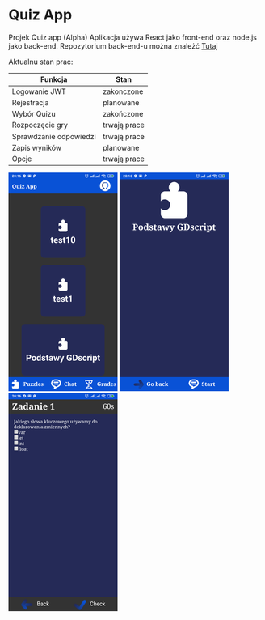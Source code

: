 # Quiz App

Projek Quiz app (Alpha)
Aplikacja używa React jako front-end oraz node.js jako back-end.
Repozytorium back-end-u można znależć [Tutaj](https://github.com/kifner-mateusz/quiz-backend)

Aktualnu stan prac:

Funkcja | Stan
--- | ---
Logowanie JWT | zakonczone
Rejestracja | planowane
Wybór Quizu | zakończone
Rozpoczęcie gry | trwają prace
Sprawdzanie odpowiedzi | trwają prace
Zapis wyników | planowane
Opcje | trwają prace

[![](./src/assets/img/alpha01_small.png)](./src/assets/img/alpha01.png)
[![](./src/assets/img/alpha02_small.png)](./src/assets/img/alpha02.png)
[![](./src/assets/img/alpha03_small.png)](./src/assets/img/alpha03.png)
